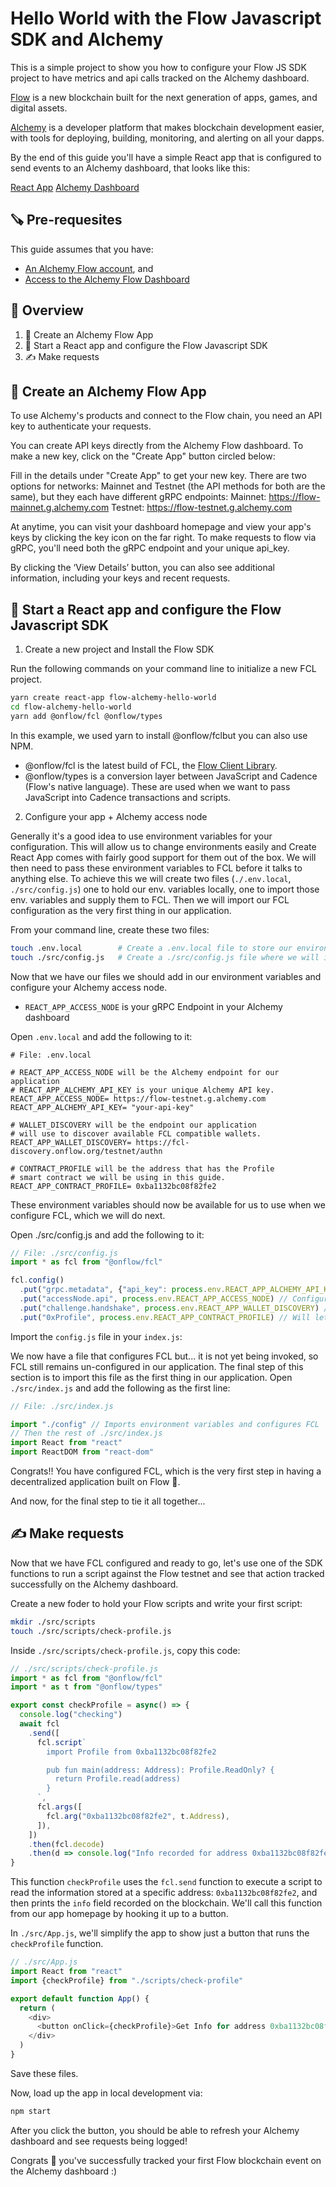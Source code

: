 # Hello World with the Flow Javascript SDK and Alchemy

This is a simple project to show you how to configure your Flow JS SDK project
to have metrics and api calls tracked on the Alchemy dashboard.

[Flow](https://www.onflow.org/) is a new blockchain built for the next generation
of apps, games, and digital assets.

[Alchemy](https://www.alchemy.com/) is a developer platform that makes blockchain
development easier, with tools for deploying, building, monitoring, and alerting
on all your dapps.

By the end of this guide you'll have a simple React app that is configured
to send events to an Alchemy dashboard, that looks like this:

[React App](public/flow-webapp)
[Alchemy Dashboard](alchemy-dashboard)

## 🪚 Pre-requesites 

This guide assumes that you have:
- [An Alchemy Flow account](https://www.alchemy.com/), and
- [Access to the Alchemy Flow Dashboard](https://flow-dashboard.alchemyapi.io/)

## 🧠 Overview

1. 🔑 Create an Alchemy Flow App
2. 🎸 Start a React app and configure the Flow Javascript SDK
3. ✍ Make requests

## 🔑 Create an Alchemy Flow App

To use Alchemy's products and connect to the Flow chain, you need an API key to authenticate your requests.

You can create API keys directly from the Alchemy Flow dashboard. To make a new key, click on the "Create App" button circled below:

Fill in the details under "Create App" to get your new key. There are two options for networks: Mainnet and Testnet (the API methods for both are the same), but they each have different gRPC endpoints:
Mainnet: https://flow-mainnet.g.alchemy.com
Testnet: https://flow-testnet.g.alchemy.com

At anytime, you can visit your dashboard homepage and view your app's keys by clicking the key icon on the far right. To make requests to flow via gRPC, you'll need both the gRPC endpoint and your unique api_key. 

By clicking the ‘View Details’ button, you can also see additional information, including your keys and recent requests.

## 🎸 Start a React app and configure the Flow Javascript SDK

1. Create a new project and Install the Flow SDK

Run the following commands on your command line to initialize a new FCL project. 

```bash
yarn create react-app flow-alchemy-hello-world
cd flow-alchemy-hello-world
yarn add @onflow/fcl @onflow/types
```

In this example, we used yarn to install @onflow/fclbut you can also use NPM.
- @onflow/fcl is the latest build of FCL, the [Flow Client Library](https://docs.onflow.org/fcl/).
- @onflow/types is a conversion layer between JavaScript and Cadence (Flow's native language). These are used when we want to pass JavaScript into Cadence transactions and scripts.

2. Configure your app + Alchemy access node

Generally it's a good idea to use environment variables for your configuration. This will allow us to change environments easily and Create React App comes with fairly good support for them out of the box. We will then need to pass these environment variables to FCL before it talks to anything else. To achieve this we will create two files (`./.env.local`, `./src/config.js`) one to hold our env. variables locally, one to import those env. variables and supply them to FCL. Then we will import our FCL configuration as the very first thing in our application.

From your command line, create these two files:

```bash
touch .env.local        # Create a .env.local file to store our environment variables
touch ./src/config.js   # Create a ./src/config.js file where we will import our environment variables and configure FCL
```

Now that we have our files we should add in our environment variables and configure your Alchemy access node. 
- `REACT_APP_ACCESS_NODE` is your gRPC Endpoint in your Alchemy dashboard

Open `.env.local` and add the following to it:

```
# File: .env.local

# REACT_APP_ACCESS_NODE will be the Alchemy endpoint for our application
# REACT_APP_ALCHEMY_API_KEY is your unique Alchemy API key.
REACT_APP_ACCESS_NODE= https://flow-testnet.g.alchemy.com
REACT_APP_ALCHEMY_API_KEY= "your-api-key"

# WALLET_DISCOVERY will be the endpoint our application
# will use to discover available FCL compatible wallets.
REACT_APP_WALLET_DISCOVERY= https://fcl-discovery.onflow.org/testnet/authn

# CONTRACT_PROFILE will be the address that has the Profile
# smart contract we will be using in this guide.
REACT_APP_CONTRACT_PROFILE= 0xba1132bc08f82fe2
```

These environment variables should now be available for us to use when we configure FCL, which we will do next. 

Open ./src/config.js and add the following to it:

```javascript
// File: ./src/config.js
import * as fcl from "@onflow/fcl"

fcl.config()
  .put("grpc.metadata", {"api_key": process.env.REACT_APP_ALCHEMY_API_KEY})
  .put("accessNode.api", process.env.REACT_APP_ACCESS_NODE) // Configure FCL's Alchemy Access Node
  .put("challenge.handshake", process.env.REACT_APP_WALLET_DISCOVERY) // Configure FCL's Wallet Discovery mechanism
  .put("0xProfile", process.env.REACT_APP_CONTRACT_PROFILE) // Will let us use `0xProfile` in our Cadence
```

Import the `config.js` file in your `index.js`:

We now have a file that configures FCL but... it is not yet being invoked, so FCL still remains un-configured in our application. The final step of this section is to import this file as the first thing in our application. Open `./src/index.js` and add the following as the first line:

```javascript
// File: ./src/index.js

import "./config" // Imports environment variables and configures FCL
// Then the rest of ./src/index.js
import React from "react"
import ReactDOM from "react-dom"
```

Congrats!! You have configured FCL, which is the very first step in having a decentralized application built on Flow 🎉.

And now, for the final step to tie it all together...

## ✍ Make requests

Now that we have FCL configured and ready to go, let's use one of the SDK functions to run a script against the Flow testnet
and see that action tracked successfully on the Alchemy dashboard.

Create a new foder to hold your Flow scripts and write your first script:

```bash
mkdir ./src/scripts
touch ./src/scripts/check-profile.js
```

Inside `./src/scripts/check-profile.js`, copy this code:

```javascript
// ./src/scripts/check-profile.js
import * as fcl from "@onflow/fcl"
import * as t from "@onflow/types"

export const checkProfile = async() => {
  console.log("checking")
  await fcl
    .send([
      fcl.script`
        import Profile from 0xba1132bc08f82fe2

        pub fun main(address: Address): Profile.ReadOnly? {
          return Profile.read(address)
        }
      `,
      fcl.args([
        fcl.arg("0xba1132bc08f82fe2", t.Address), 
      ]),
    ])
    .then(fcl.decode)
    .then(d => console.log("Info recorded for address 0xba1132bc08f82fe2", d.info));
}
```

This function `checkProfile` uses the `fcl.send` function to execute a script to read the information
stored at a specific address: `0xba1132bc08f82fe2`, and then prints the `info` field recorded on the blockchain.
We'll call this function from our app homepage by hooking it up to a button.

In `./src/App.js`, we'll simplify the app to show just a button that runs the `checkProfile` function.

```javascript
// ./src/App.js
import React from "react"
import {checkProfile} from "./scripts/check-profile"

export default function App() {
  return (
    <div>
      <button onClick={checkProfile}>Get Info for address 0xba1132bc08f82fe2</button>
    </div>
  )
}
```

Save these files.

Now, load up the app in local development via:

```bash
npm start
```

After you click the button, you should be able to refresh your Alchemy dashboard and see requests being logged!

Congrats 🎉 you've successfully tracked your first Flow blockchain event on the Alchemy dashboard :)